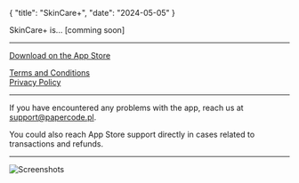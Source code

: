 {
  "title": "SkinCare+",
  "date": "2024-05-05"
}

SkinCare+ is... [comming soon]

---

[Download on the App Store]()

[Terms and Conditions](terms)  
[Privacy Policy](privacy)

---

If you have encountered any problems with the app, reach us at support@papercode.pl.

You could also reach App Store support directly in cases related to transactions and refunds.

---

![Screenshots]()
